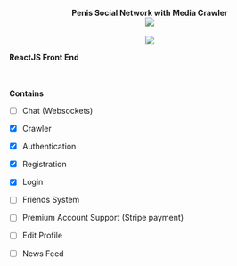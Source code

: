 
<p align="center">
  <b>Penis Social Network with Media Crawler</b><br>
  <img src="https://i.ibb.co/JrTJq76/brannjo-fw.png">
  <br><br>
  
  <img src="http://s.4cdn.org/image/title/105.gif">
</p>

<p align="justify">
  <b>ReactJS Front End</b><br>
  <br><br>
  
</p>

**Contains**
- [ ] Chat (Websockets)
- [x] Crawler
- [x] Authentication
- [x] Registration
- [x] Login
- [ ] Friends System
- [ ] Premium Account Support (Stripe payment)
- [ ] Edit Profile
- [ ] News Feed



